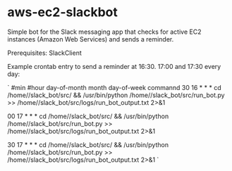 # aws-ec2-slackbot
Simple bot for the Slack messaging app that checks for active EC2 instances (Amazon Web Services) and sends a reminder.

Prerequisites:
SlackClient

Example crontab entry to send a reminder at 16:30. 17:00 and 17:30 every day:

`
#min    #hour   day-of-month    month   day-of-week     commannd
30       16           *             *        *        cd /home/<user>/slack_bot/src/ && /usr/bin/python /home/<user>/slack_bot/src/run_bot.py  >> /home/<user>/slack_bot/src/logs/run_bot_output.txt  2>&1

00       17           *             *        *        cd /home/<user>/slack_bot/src/ && /usr/bin/python /home/<user>/slack_bot/src/run_bot.py  >> /home/<user>/slack_bot/src/logs/run_bot_output.txt  2>&1

30       17           *             *        *        cd /home/<user>/slack_bot/src/ && /usr/bin/python /home/<user>/slack_bot/src/run_bot.py  >> /home/<user>/slack_bot/src/logs/run_bot_output.txt  2>&1
`

